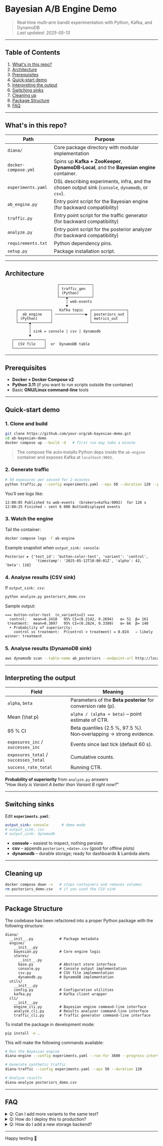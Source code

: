 # Bayesian A/B Engine Demo

> Real‑time multi‑arm bandit experimentation with Python, Kafka, and DynamoDB  
> _Last updated: 2025-05-13_

---

## Table of Contents
1. [What's in this repo?](#whats-in-this-repo)
2. [Architecture](#architecture)
3. [Prerequisites](#prerequisites)
4. [Quick‑start demo](#quick-start-demo)
5. [Interpreting the output](#interpreting-the-output)
6. [Switching sinks](#switching-sinks)
7. [Cleaning up](#cleaning-up)
8. [Package Structure](#package-structure)
9. [FAQ](#faq)

---

## What's in this repo?

| Path | Purpose |
|------|---------|
| `diana/` | Core package directory with modular implementation |
| `docker-compose.yml` | Spins up **Kafka + ZooKeeper**, **DynamoDB‑Local**, and the **Bayesian engine** container. |
| `experiments.yaml` | DSL describing experiments, infra, and the chosen output sink (`console`, `dynamodb`, or `csv`). |
| `ab_engine.py` | Entry point script for the Bayesian engine (for backward compatibility) |
| `traffic.py` | Entry point script for the traffic generator (for backward compatibility) |
| `analyze.py` | Entry point script for the posterior analyzer (for backward compatibility) |
| `requirements.txt` | Python dependency pins. |
| `setup.py` | Package installation script. |

---

## Architecture

```
                        ┌───────────────┐
                        │ traffic_gen   │
                        │ (Python)      │
                        └───▲───────────┘
                            │ web‑events
                            ▼
     ┌───────────────┐   Kafka topic   ┌────────────────┐
     │  ab_engine    │ ──────────────▶ │ posteriors_out │
     │ (Python)      │                 │ metrics_out    │
     └─────▲─────────┘                 └────────────────┘
           │
           │ sink = console | csv | dynamodb
           ▼
   ┌──────────────┐
   │  CSV file    │  or  DynamoDB table
   └──────────────┘
```

---

## Prerequisites

* **Docker + Docker Compose v2**  
* **Python 3.11** (if you want to run scripts outside the container)  
* Basic **GNU/Linux command‑line** tools

---

## Quick‑start demo

### 1. Clone and build

```bash
git clone https://github.com/your‑org/ab‑bayesian‑demo.git
cd ab‑bayesian‑demo
docker compose up --build -d   # first run may take a minute
```

> The compose file auto‑installs Python deps inside the `ab-engine`
> container and exposes Kafka at `localhost:9092`.

### 2. Generate traffic

```bash
# 50 exposures per second for 2 minutes
python traffic.py --config experiments.yaml --eps 50 --duration 120 --prob "control=0.35,treatment=0.55"
```

You'll see logs like:

```
12:00:05 Published to web-events  (brokers=kafka:9092)  for 120 s
12:00:25 Finished – sent 6 000 ButtonDisplayed events
```

### 3. Watch the engine

Tail the container:

```bash
docker compose logs -f ab-engine
```

Example snapshot when `output_sink: console`:

```
Posterior ► {'test_id': 'button-color-test', 'variant': 'control',
              'timestamp': '2025-05-12T10:00:01Z', 'alpha': 42, 'beta': 118}
```

### 4. Analyse results (CSV sink)

If `output_sink: csv`:

```bash
python analyze.py posteriors_demo.csv
```

Sample output:

```
=== button-color-test  (n_variants=2) ===
  control:   mean=0.2410   95% CI=(0.2142, 0.2694)   α= 51  β= 161
 treatment:  mean=0.3097   95% CI=(0.2824, 0.3380)   α= 66  β= 148
  • Probability of superiority:
    control vs treatment:  P(control > treatment) = 0.024   ⇒ likely winner: treatment
```

### 5. Analyse results (DynamoDB sink)

```bash
aws dynamodb scan --table-name ab_posteriors --endpoint-url http://localhost:8000 --projection-expression "test_id,variant,alpha,beta,timestamp"
```

---

## Interpreting the output

| Field | Meaning |
|-------|---------|
| `alpha`, `beta` | Parameters of the **Beta posterior** for conversion rate \(p\). |
| Mean \(\hat p\) | `alpha / (alpha + beta)` – point estimate of CTR. |
| 95 % CI | Beta quantiles (2.5 %, 97.5 %). Non‑overlapping → strong evidence. |
| `exposures_inc` / `successes_inc` | Events since last tick (default 60 s). |
| `exposures_total` / `successes_total` | Cumulative counts. |
| `success_rate_total` | Running CTR. |

**Probability of superiority** from `analyze.py` answers  
"_How likely is Variant A better than Variant B right now?_"

---

## Switching sinks

Edit **`experiments.yaml`**:

```yaml
output_sink: console      # demo mode
# output_sink: csv
# output_sink: dynamodb
```

* **console** – easiest to inspect, nothing persists  
* **csv** – appends `posteriors_<date>.csv` (good for offline plots)  
* **dynamodb** – durable storage; ready for dashboards & Lambda alerts

---

## Cleaning up

```bash
docker compose down -v   # stops containers and removes volumes
rm posteriors_demo.csv   # if you used the CSV sink
```

---

## Package Structure

The codebase has been refactored into a proper Python package with the following structure:

```
diana/
  __init__.py            # Package metadata
  engine/
    __init__.py
    bayesian.py          # Core engine logic
    stores/
      __init__.py
      base.py            # Abstract store interface
      console.py         # Console output implementation
      csv.py             # CSV file implementation
      dynamodb.py        # DynamoDB implementation
  utils/
    __init__.py
    config.py            # Configuration utilities
    kafka.py             # Kafka client wrapper
  cli/
    __init__.py
    engine_cli.py        # Bayesian engine command-line interface
    analyze_cli.py       # Results analyzer command-line interface
    traffic_cli.py       # Traffic generator command-line interface
```

To install the package in development mode:

```bash
pip install -e .
```

This will make the following commands available:

```bash
# Run the Bayesian engine
diana-engine --config experiments.yaml --run-for 3600 --progress-interval 60

# Generate synthetic traffic
diana-traffic --config experiments.yaml --eps 50 --duration 120

# Analyze results
diana-analyze posteriors_demo.csv
```

---

## FAQ

<details>
<summary>Q: Can I add more variants to the same test?</summary>

Yes! Add them under `tests[].variants` in **experiments.yaml** with an
initial allocation. The engine picks them up automatically on restart.
</details>

<details>
<summary>Q: How do I deploy this to production?</summary>

* Run Kafka and DynamoDB (or Aurora) on managed services.  
* Build the engine into a tiny container image (~60 MiB).  
* Use **Kubernetes deployments** with a single replica per test group or
scale out with partition‑key affinity.  
* Point `output_sink` to `dynamodb` and hook Grafana to the table.
</details>

<details>
<summary>Q: How do I add a new storage backend?</summary>

1. Create a new class in `diana/engine/stores/` that implements the `StoreManager` interface
2. Add your new store type to the `StoreManager.create()` factory method
3. Update the `experiments.yaml` file to use your new storage type
</details>

---

Happy testing 🎉